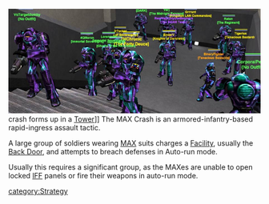 ![](../images/Max_Crash.jpg "fig:Max_Crash.jpg") crash forms up in a
[Tower](../locations/Towers.md)\]\] The MAX Crash is an armored-infantry-based
rapid-ingress assault tactic.

A large group of soldiers wearing [MAX](../items/Mechanized_Assault_Exo-Suit.md) suits charges a
[Facility](../locations/Facilities.md), usually the [Back
Door](../locations/Back_Door.md), and attempts to breach defenses in Auto-run
mode.

Usually this requires a significant group, as the MAXes are unable to
open locked [IFF](../terminology/IFF.md) panels or fire their weapons in
auto-run mode.

[category:Strategy](category:Strategy.md)
